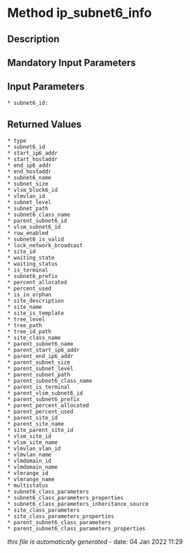 # Method ip_subnet6_info

## Description
	

## Mandatory Input Parameters

## Input Parameters
	* subnet6_id:

## Returned Values
	* type
	* subnet6_id
	* start_ip6_addr
	* start_hostaddr
	* end_ip6_addr
	* end_hostaddr
	* subnet6_name
	* subnet_size
	* vlsm_block6_id
	* vlmvlan_id
	* subnet_level
	* subnet_path
	* subnet6_class_name
	* parent_subnet6_id
	* vlsm_subnet6_id
	* row_enabled
	* subnet6_is_valid
	* lock_network_broadcast
	* site_id
	* waiting_state
	* waiting_status
	* is_terminal
	* subnet6_prefix
	* percent_allocated
	* percent_used
	* is_in_orphan
	* site_description
	* site_name
	* site_is_template
	* tree_level
	* tree_path
	* tree_id_path
	* site_class_name
	* parent_subnet6_name
	* parent_start_ip6_addr
	* parent_end_ip6_addr
	* parent_subnet_size
	* parent_subnet_level
	* parent_subnet_path
	* parent_subnet6_class_name
	* parent_is_terminal
	* parent_vlsm_subnet6_id
	* parent_subnet6_prefix
	* parent_percent_allocated
	* parent_percent_used
	* parent_site_id
	* parent_site_name
	* site_parent_site_id
	* vlsm_site_id
	* vlsm_site_name
	* vlmvlan_vlan_id
	* vlmvlan_name
	* vlmdomain_id
	* vlmdomain_name
	* vlmrange_id
	* vlmrange_name
	* multistatus
	* subnet6_class_parameters
	* subnet6_class_parameters_properties
	* subnet6_class_parameters_inheritance_source
	* site_class_parameters
	* site_class_parameters_properties
	* parent_subnet6_class_parameters
	* parent_subnet6_class_parameters_properties


*this file is automatically generated* - date: 04 Jan 2022 11:29